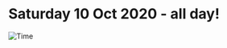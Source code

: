 # Saturday 10 Oct 2020 - all day!
![Time](https://github.com/rich-ctm/today/workflows/Time/badge.svg)
